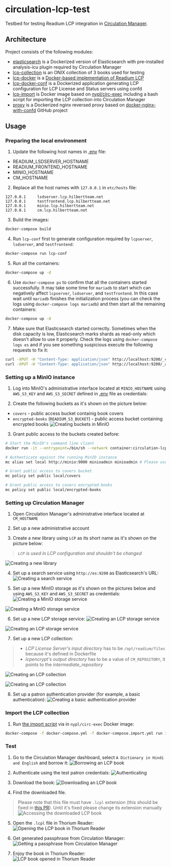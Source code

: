 # circulation-lcp-test
Testbed for testing Readium LCP integration in [Circulation Manager](https://github.com/NYPL-Simplified/circulation).

## Architecture
Project consists of the following modules:
- [elasticsearch](./elasticsearch) is a Dockerized version of Elasticsearch with pre-installed analysis-icu plugin required by Circulation Manager
- [lcp-collection](./lcp-collection) is an ONIX collection of 3 books used for testing
- [lcp-docker](./lcp-docker) is a [Docker-based implementation of Readium LCP](https://github.com/amigoslibraryservices/lcp-docker)
- [lcp-docker-conf](./lcp-docker-conf) is a Dockerized application generating LCP configuration for LCP License and Status servers using confd
- [lcp-import](./lcp-import) is Docker image based on [nypl/circ-exec](https://hub.docker.com/r/nypl/circ-exec/) including a bash script for importing the LCP collection into Circulation Manager
- [proxy](./proxy) is a Dockerized nginx reversed proxy based on [docker-nginx-with-confd](https://github.com/sysboss/docker-nginx-with-confd) GitHub project

## Usage

### Preparing the local environment
1. Update the following host names in [.env](./.env) file:
- READIUM_LSDSERVER_HOSTNAME
- READIUM_FRONTEND_HOSTNAME
- MINIO_HOSTNAME
- CM_HOSTNAME

2. Replace all the host names with `127.0.0.1` in `etc/hosts` file:
```
127.0.0.1     lsdserver.lcp.hilbertteam.net
127.0.0.1     testfrontend.lcp.hilbertteam.net
127.0.0.1     minio.lcp.hilbertteam.net
127.0.0.1     cm.lcp.hilbertteam.net
```

3. Build the images:
```bash
docker-compose build
```

4. Run `lcp-conf` first to generate configuration required by `lcpserver`, `lsdserver`, and `testfrontend`:
```bash
docker-compose run lcp-conf
```

5. Run all the containers:
```bash
docker-compose up -d
```

6. Use `docker-compose ps` to confirm that all the containers started successfully. It may take some time for `mariadb` to start which can negatively affect `lcpserver`, `lsdserver`, and `testfrontend`. In this case wait until `mariadb` finishes the initialization process (you can check the logs using `docker-compose logs mariadb`) and then start all the remaining containers:
```bash
docker-compose up -d
```

7. Make sure that Elasticsearch started correctly. Sometimes when the disk capacity is low, Elasticsearch marks shards as read-only which doesn't allow to use it properly.
Check the logs using `docker-compose logs es` and if you see something suspicious execute the following requests to fix it:
```bash
curl -XPUT -H "Content-Type: application/json" http://localhost:9200/_cluster/settings -d '{ "transient": { "cluster.routing.allocation.disk.threshold_enabled": false } }'
curl -XPUT -H "Content-Type: application/json" http://localhost:9200/_all/_settings -d '{"index.blocks.read_only_allow_delete": null}'
```

### Setting up a MinIO instance
1. Log into MinIO's administrative interface located at `MINIO_HOSTNAME` using `AWS_S3_KEY` and `AWS_S3_SECRET` defined in [.env](./.env) file as credentials:

2. Create the following buckets as it's shown on the picture below:
- `covers` - public access bucket containig book covers
- `encrypted-books` (`READIUM_S3_BUCKET`) - public access bucket containing encrypted books
  ![Creating buckets in MinIO](docs/01-Creating-buckets-in-MinIO.png "Creating buckets in MinIO")

3. Grant public access to the buckets created before:
```bash
# Start the MinIO's command line client
docker run -it --entrypoint=/bin/sh --network container:circulation-lcp-test_minio_1 minio/mc

# Authenticate against the running MinIO instance
mc alias set local http://minio:9000 minioadmin minioadmin # Please use the credentials set in .env file

# Grant public access to covers bucket
mc policy set public local/covers

# Grant public access to covers encrypted-books
mc policy set public local/encrypted-books
```

### Setting up Circulation Manager
1. Open Circulation Manager's administrative interface located at `CM_HOSTNAME`

2. Set up a new administrative account

3. Create a new library using `LCP` as its short name as it's shown on the picture below:
> _`LCP` is used in LCP configuration and shouldn't be changed_

  ![Creating a new library](docs/02-Creating-a-new-library.png "Creating a new library")

4. Set up a search service using `http://es:9200` as Elasticsearch's URL:
  ![Creating a search service](docs/03-Creating-a-search-service.png "Creating a search service")

5. Set up a new MinIO storage as it's shown on the pictures below and using `AWS_S3_KEY` and `AWS_S3_SECRET` as credentials:
  ![Creating a MinIO storage service](docs/04-Creating-a-MinIO-storage-service.png "Creating a MinIO storage service")

  ![Creating a MinIO storage service](docs/05-Creating-a-MinIO-storage-service.png "Creating a MinIO storage service")

6. Set up a new LCP storage service:
  ![Creating an LCP storage service](docs/06-Creating-an-LCP-storage-service.png "Creating an LCP storage service")

  ![Creating an LCP storage service](docs/07-Creating-an-LCP-storage-service.png "Creating an LCP storage service")

7. Set up a new LCP collection:
> - *LCP License Server's input directory* has to be `/opt/readium/files` because it's defined in Dockerfile
> - *lcpencrypt's output directory* has to be a value of `CM_REPOSITORY`, it points to the *intermediate_repository*

  ![Creating an LCP collection](docs/08-Creating-a-new-LCP-collection.png "Creating an LCP collection")

  ![Creating an LCP collection](docs/09-Creating-a-new-LCP-collection.png "Creating an LCP collection")

8. Set up a patron authentication provider (for example, a basic authentication):
  ![Creating a basic authentication provider](docs/10-Creating-a-basic-authentication-provider.png "Creating a basic authentication provider")

### Import the LCP collection
1. Run [the import script](./lcp-import/run.sh) via in `nypl/circ-exec` Docker image:
```bash
docker-compose -f docker-compose.yml -f docker-compose.import.yml run import
```

### Test
1. Go to the Circulation Manager dashboard, select `A Dictionary in Hindi and English` and borrow it:
  ![Borrowing an LCP book](docs/11-Borrowing-an-LCP-book.png "Borrowing an LCP book")

2. Authenticate using the test patron credentials:
  ![Authenticating](docs/12-Authenticating-a-patron.png "Authenticating")

3. Download the book:
  ![Downloading an LCP book](docs/13-Downloading-an-LCP-book.png "Downloading an LCP book")

4. Find the downloaded file.
> Please note that this file must have `.lcpl` extension (this should be fixed in [this PR](https://github.com/NYPL-Simplified/opds-web-client/pull/279)). Until it's fixed please change its extension manually
  ![Accessing the downloaded LCP book](docs/14-Accessing-the-LCP-book.png "Accessing the downloaded LCP book")

5. Open the `.lcpl` file in Thorium Reader:
  ![Opening the LCP book in Thorium Reader](docs/15-Opening-the-LCP-book-in-Thorium-Reader.png "Opening the LCP book in Thorium Reader")

6. Get generated passphrase from Circulation Manager:
  ![Getting a passphrase from Circulation Manager](docs/16-Getting-passphrase-from-Circulation-Manager.png "Getting a passphrase from Circulation Manager")

7. Enjoy the book in Thorium Reader:
  ![LCP book opened in Thorium Reader](docs/17-LCP-book-opened-in-Thorium-Reader.png "LCP book opened in Thorium Reader")